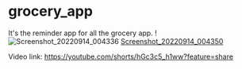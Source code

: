 # grocery_app
It's the reminder app for all the grocery app.
!![Screenshot_20220914_004336](https://user-images.githubusercontent.com/64893215/190861344-ee6cb154-8a33-453f-b663-25b72449900a.png)
[Screenshot_20220914_004350](https://user-images.githubusercontent.com/64893215/190861175-3ebfcbbb-6800-42af-b92e-79d7b282c35f.png)

Video link: https://youtube.com/shorts/hGc3c5_h1ww?feature=share
